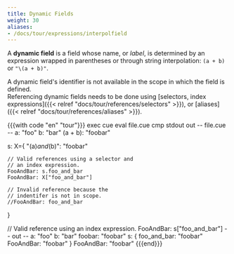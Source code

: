 ```yaml
---
title: Dynamic Fields
weight: 30
aliases:
- /docs/tour/expressions/interpolfield
---
```


A **dynamic field** is a field whose name, or *label*, is determined by
an expression wrapped in parentheses
or through string interpolation:
`(a + b)` or `"\(a + b)"`.

A dynamic field's identifier is not available in the scope in which the field is defined.\
Referencing dynamic fields needs to be done using
[selectors, index expressions]({{< relref "docs/tour/references/selectors" >}}),
or [aliases]({{< relref "docs/tour/references/aliases" >}}).

{{{with code "en" "tour"}}}
exec cue eval file.cue
cmp stdout out
-- file.cue --
a:       "foo"
b:       "bar"
(a + b): "foobar"

s: X={
	"\(a)_and_\(b)": "foobar"

	// Valid references using a selector and
	// an index expression.
	FooAndBar: s.foo_and_bar
	FooAndBar: X["foo_and_bar"]

	// Invalid reference because the
	// indentifer is not in scope.
	//FooAndBar: foo_and_bar
}

// Valid reference using an index expression.
FooAndBar: s["foo_and_bar"]
-- out --
a:      "foo"
b:      "bar"
foobar: "foobar"
s: {
    foo_and_bar: "foobar"
    FooAndBar:   "foobar"
}
FooAndBar: "foobar"
{{{end}}}
